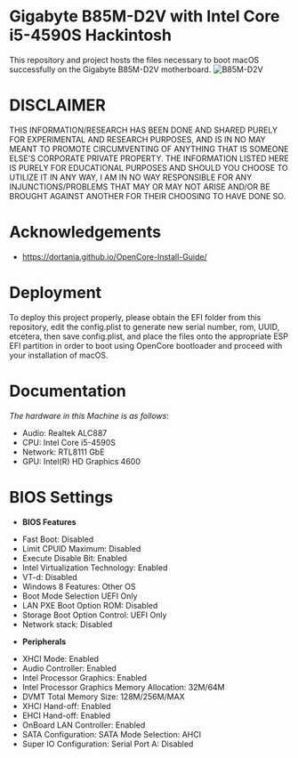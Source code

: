 # Gigabyte B85M-D2V with Intel Core i5-4590S Hackintosh
This repository and project hosts the files necessary to boot macOS successfully on the Gigabyte B85M-D2V motherboard.
![B85M-D2V](https://github.com/BluePurplePro/Gigabyte_B85M-D2V_with_Intel_Core_i5-4590S_hackintosh/assets/84092284/7a97b603-220b-4457-89b2-9ca4a5d73b1b)

# DISCLAIMER
THIS INFORMATION/RESEARCH HAS BEEN DONE AND SHARED PURELY FOR EXPERIMENTAL AND RESEARCH PURPOSES, AND IS IN NO MAY MEANT TO PROMOTE CIRCUMVENTING OF ANYTHING THAT IS SOMEONE ELSE'S CORPORATE PRIVATE PROPERTY. THE INFORMATION LISTED HERE IS PURELY FOR EDUCATIONAL PURPOSES AND SHOULD YOU CHOOSE TO UTILIZE IT IN ANY WAY, I AM IN NO WAY RESPONSIBLE FOR ANY INJUNCTIONS/PROBLEMS THAT MAY OR MAY NOT ARISE AND/OR BE BROUGHT AGAINST ANOTHER FOR THEIR CHOOSING TO HAVE DONE SO.

# Acknowledgements
- https://dortania.github.io/OpenCore-Install-Guide/
  
# Deployment
To deploy this project properly, please obtain the EFI folder from this repository, edit the config.plist to generate new serial number, rom, UUID, etcetera, then save config.plist, and place the files onto the appropriate ESP EFI partition in order to boot using OpenCore bootloader and proceed with your installation of macOS.

# Documentation
_The hardware in this Machine is as follows_:
- Audio: Realtek ALC887
- CPU: Intel Core i5-4590S
- Network: RTL8111 GbE
- GPU: Intel(R) HD Graphics 4600

# BIOS Settings

+ **BIOS Features**
- Fast Boot: Disabled
- Limit CPUID Maximum: Disabled
- Execute Disable Bit: Enabled
- Intel Virtualization Technology: Enabled
- VT-d: Disabled
- Windows 8 Features: Other OS
- Boot Mode Selection UEFI Only
- LAN PXE Boot Option ROM: Disabled
- Storage Boot Option Control: UEFI Only
- Network stack: Disabled

+ **Peripherals**
- XHCI Mode: Enabled
- Audio Controller: Enabled
- Intel Processor Graphics: Enabled
- Intel Processor Graphics Memory Allocation: 32M/64M
- DVMT Total Memory Size: 128M/256M/MAX
- XHCI Hand-off: Enabled
- EHCI Hand-off: Enabled
- OnBoard LAN Controller: Enabled
- SATA Configuration: SATA Mode Selection: AHCI
- Super IO Configuration: Serial Port A: Disabled
